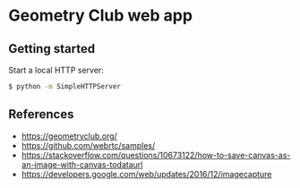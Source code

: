# Geometry Club web app

## Getting started

Start a local HTTP server:

```sh
$ python -m SimpleHTTPServer
```

## References

- https://geometryclub.org/
- https://github.com/webrtc/samples/
- https://stackoverflow.com/questions/10673122/how-to-save-canvas-as-an-image-with-canvas-todataurl
- https://developers.google.com/web/updates/2016/12/imagecapture